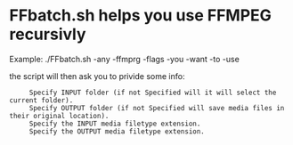 # FFbatch.sh helps you use FFMPEG recursivly 
    
    
    
Example: ./FFbatch.sh -any -ffmprg -flags -you -want -to -use

  the script will then ask you to privide some info:
  
         Specify INPUT folder (if not Specified will it will select the current folder).
         Specify OUTPUT folder (if not Specified will save media files in their original location).
         Specify the INPUT media filetype extension.
         Specify the OUTPUT media filetype extension.
